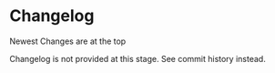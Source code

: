 # Changelog
Newest Changes are at the top

Changelog is not provided at this stage. See commit history instead.
